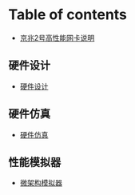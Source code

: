 # Table of contents

* [京兆2号高性能网卡说明](README.md)

## 硬件设计 <a href="#hw_design" id="hw_design"></a>

* [硬件设计](hw_design/ying-jian-she-ji.md)

## 硬件仿真

* [硬件仿真](ying-jian-fang-zhen/ying-jian-fang-zhen.md)

## 性能模拟器

* [微架构模拟器](xing-neng-mo-ni-qi/wei-jia-gou-mo-ni-qi.md)
